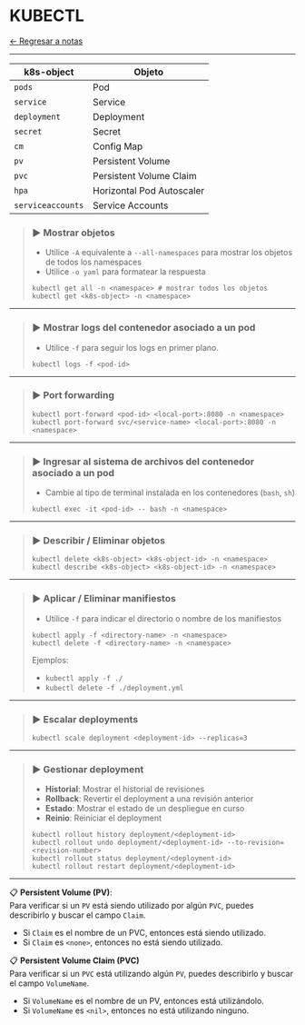 # KUBECTL

[← Regresar a notas](../../README.md) <br>

----

| k8s-object        | Objeto                    |
|-------------------|---------------------------|
| `pods`            | Pod                       |
| `service`         | Service                   |
| `deployment`      | Deployment                |
| `secret`          | Secret                    |
| `cm`              | Config Map                |
| `pv`              | Persistent Volume         |
| `pvc`             | Persistent Volume Claim   |
| `hpa`             | Horizontal Pod Autoscaler |
| `serviceaccounts` | Service Accounts          |


> ### ▶️ Mostrar objetos
> - Utilice `-A` equivalente a `--all-namespaces` para mostrar los objetos de todos los namespaces
> - Utilice `-o yaml` para formatear la respuesta
> ```shell script 
> kubectl get all -n <namespace> # mostrar todos los objetos
> kubectl get <k8s-object> -n <namespace>
> ```
----

> ### ▶️ Mostrar logs del contenedor asociado a un pod
> - Utilice `-f` para seguir los logs en primer plano.
> ```shell script 
> kubectl logs -f <pod-id>
> ```
----

> ### ▶️ Port forwarding
> ```shell script 
> kubectl port-forward <pod-id> <local-port>:8080 -n <namespace>
> kubectl port-forward svc/<service-name> <local-port>:8080 -n <namespace>
> ```
---

> ### ▶️ Ingresar al sistema de archivos del contenedor asociado a un pod
> - Cambie al tipo de terminal instalada en los contenedores (`bash`, `sh`)
> ```shell script 
> kubectl exec -it <pod-id> -- bash -n <namespace>
> ```
----

> ### ▶️ Describir / Eliminar objetos
> ```shell script 
> kubectl delete <k8s-object> <k8s-object-id> -n <namespace>
> kubectl describe <k8s-object> <k8s-object-id> -n <namespace>
> ```
----

> ### ▶️ Aplicar / Eliminar manifiestos
> - Utilice `-f` para indicar el directorio o nombre de los manifiestos
> ```shell script 
> kubectl apply -f <directory-name> -n <namespace>
> kubectl delete -f <directory-name> -n <namespace>
> ```
> Ejemplos: <br>
> - `kubectl apply -f ./`
> - `kubectl delete -f ./deployment.yml`
----

> ### ▶️ Escalar deployments
> ```shell script 
> kubectl scale deployment <deployment-id> --replicas=3
> ```
----

> ### ▶️ Gestionar deployment
> - **Historial**: Mostrar el historial de revisiones
> - **Rollback**: Revertir el deployment a una revisión anterior
> - **Estado**: Mostrar el estado de un despliegue en curso
> - **Reinio**: Reiniciar el deployment
> ```shell script 
> kubectl rollout history deployment/<deployment-id>
> kubectl rollout undo deployment/<deployment-id> --to-revision=<revision-number>
> kubectl rollout status deployment/<deployment-id>
> kubectl rollout restart deployment/<deployment-id>
> ```
----

📋 **Persistent Volume (PV)**:
<br>Para verificar si un `PV` está siendo utilizado por algún `PVC`, puedes describirlo y buscar el campo `Claim`.
- Si `Claim` es el nombre de un PVC, entonces está siendo utilizado.
- Si `Claim` es `<none>`, entonces no está siendo utilizado.

📋 **Persistent Volume Claim (PVC)**
<br> Para verificar si un `PVC` está utilizando algún `PV`, puedes describirlo y buscar el campo `VolumeName`.
- Si `VolumeName` es el nombre de un PV, entonces está utilizándolo.
- Si `VolumeName` es `<nil>`, entonces no está utilizando ninguno.




